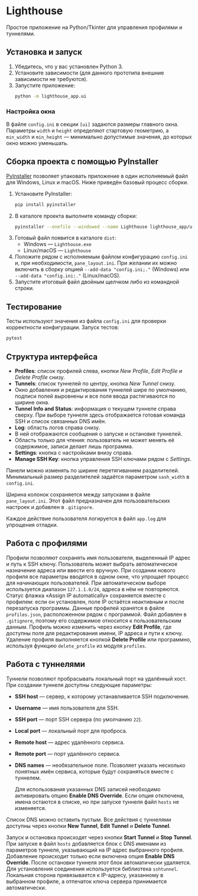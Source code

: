 # Lighthouse

Простое приложение на Python/Tkinter для управления профилями и туннелями.

## Установка и запуск

1. Убедитесь, что у вас установлен Python 3.
2. Установите зависимости (для данного прототипа внешние зависимости не требуются).
3. Запустите приложение:
   ```bash
   python -m lighthouse_app.ui
   ```

### Настройка окна

В файле `config.ini` в секции `[ui]` задаются размеры главного окна.
Параметры `width` и `height` определяют стартовую геометрию, а
`min_width` и `min_height` — минимально допустимые значения, до которых
окно можно уменьшать.

## Сборка проекта с помощью PyInstaller

[PyInstaller](https://pyinstaller.org) позволяет упаковать приложение в один
исполняемый файл для Windows, Linux и macOS. Ниже приведён базовый процесс
сборки.

1. Установите PyInstaller:
   ```bash
   pip install pyinstaller
   ```
2. В каталоге проекта выполните команду сборки:
   ```bash
   pyinstaller --onefile --windowed --name Lighthouse lighthouse_app/ui.py
   ```
3. Готовый файл появится в каталоге `dist`:
   - Windows — `Lighthouse.exe`
   - Linux/macOS — `Lighthouse`
4. Положите рядом с исполняемым файлом конфигурацию `config.ini` и, при
   необходимости, `pane_layout.ini`. При желании их можно включить в сборку
   опцией `--add-data "config.ini;."` (Windows) или `--add-data "config.ini:."`
   (Linux/macOS).
5. Запустите итоговый файл двойным щелчком либо из командной строки.

## Тестирование

Тесты используют значения из файла `config.ini` для проверки корректности конфигурации.
Запуск тестов:

```bash
pytest
```

## Структура интерфейса

- **Profiles**: список профилей слева, кнопки *New Profile*, *Edit Profile* и *Delete Profile* снизу.
- **Tunnels**: список туннелей по центру, кнопка *New Tunnel* снизу.
- Окно добавления и редактирования туннелей шире по умолчанию, подписи полей
  выровнены и все поля ввода растягиваются по ширине окна.
- **Tunnel Info and Status**: информация о текущем туннеле справа сверху. При
  выборе туннеля здесь отображается готовая команда SSH и список связанных
  DNS имён.
- **Log**: область логов справа снизу.
- В ней отображаются сообщения о запуске и остановке туннелей.
- Область только для чтения: пользователь не может менять её содержимое, записи делает лишь программа.
- **Settings**: кнопка с настройками внизу справа.
- **Manage SSH Key**: кнопка управления SSH ключами рядом с *Settings*.

Панели можно изменять по ширине перетягиванием разделителей. Минимальный
размер разделителей задаётся параметром `sash_width` в `config.ini`.

Ширина колонок сохраняется между запусками в файле `pane_layout.ini`. Этот
файл предназначен для пользовательских настроек и добавлен в `.gitignore`.

Каждое действие пользователя логируется в файл `app.log` для упрощения отладки.

## Работа с профилями

Профили позволяют сохранять имя пользователя, выделенный IP адрес и путь к SSH
ключу. Пользователь может выбрать автоматическое назначение адреса или
ввести его вручную. При создании нового профиля все параметры вводятся в одном
окне, что упрощает процесс для начинающих пользователей. При автоматическом
выборе используется диапазон `127.1.1.0/24`, адреса в нём не повторяются. Статус
флажка «Assign IP automatically» сохраняется вместе с профилем: если он
установлен, поле IP остаётся неактивным и после перезапуска программы. Данные
профилей хранятся в файле `profiles.json`, расположенном рядом с программой.
Файл добавлен в `.gitignore`, поэтому его содержимое относится к
пользовательским данным. Профиль можно изменить через кнопку **Edit Profile**,
где доступны поля для редактирования имени, IP адреса и пути к ключу. Удаление
профиля выполняется кнопкой **Delete Profile** или программно, используя
функцию `delete_profile` из модуля `profiles`.

## Работа с туннелями

Туннели позволяют пробрасывать локальный порт на удалённый хост. При создании
туннеля доступны следующие параметры:

- **SSH host** — сервер, к которому устанавливается SSH подключение.
- **Username** — имя пользователя для SSH.
- **SSH port** — порт SSH сервера (по умолчанию `22`).
- **Local port** — локальный порт для проброса.
- **Remote host** — адрес удалённого сервиса.
- **Remote port** — порт удалённого сервиса.
- **DNS names** — необязательное поле. Позволяет указать несколько понятных
  имён сервиса, которые будут сохраняться вместе с туннелем.

  Для использования указанных DNS записей необходимо активировать опцию
  **Enable DNS Override**. Если опция отключена, имена остаются в списке,
  но при запуске туннеля файл `hosts` не изменяется.

Список DNS можно оставить пустым. Все действия с туннелями доступны через
кнопки **New Tunnel**, **Edit Tunnel** и **Delete Tunnel**.

Запуск и остановка происходят через кнопки **Start Tunnel** и **Stop Tunnel**.
При запуске в файл `hosts` добавляется блок с DNS именами из параметров
туннеля, указывающий на IP адрес выбранного профиля. Добавление происходит
только если включена опция **Enable DNS Override**. После остановки туннеля
этот блок автоматически удаляется.
Для установления соединения используется библиотека `sshtunnel`. Локальная
сторона привязывается к IP-адресу, указанному в выбранном профиле, а отпечаток
ключа сервера принимается автоматически.
